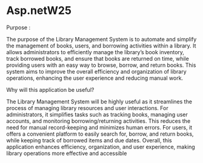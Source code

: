 # Asp.netW25


Purpose :

The purpose of the Library Management System is to automate and simplify the management of books, users, and borrowing activities within a library. It allows administrators to efficiently manage the library’s book inventory, track borrowed books, and ensure that books are returned on time, while providing users with an easy way to browse, borrow, and return books. This system aims to improve the overall efficiency and organization of library operations, enhancing the user experience and reducing manual work.


Why will this application be useful? 

The Library Management System will be highly useful as it streamlines the process of managing library resources and user interactions. For administrators, it simplifies tasks such as tracking books, managing user accounts, and monitoring borrowing/returning activities. This reduces the need for manual record-keeping and minimizes human errors. For users, it offers a convenient platform to easily search for, borrow, and return books, while keeping track of borrowed items and due dates. Overall, this application enhances efficiency, organization, and user experience, making library operations more effective and accessible








